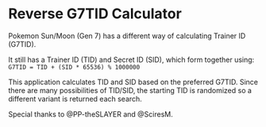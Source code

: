 # Reverse G7TID Calculator

Pokemon Sun/Moon (Gen 7) has a different way of calculating Trainer ID (G7TID).

It still has a Trainer ID (TID) and Secret ID (SID), which form together using:
`G7TID = TID + (SID * 65536) % 1000000`

This application calculates TID and SID based on the preferred G7TID. Since there are many possibilities of TID/SID, the starting TID is randomized so a different variant is returned each search.

Special thanks to @PP-theSLAYER and @SciresM.